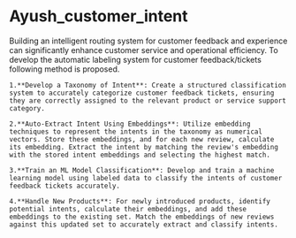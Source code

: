 # Ayush_customer_intent

Building an intelligent routing system for customer feedback and experience can significantly enhance customer service and operational efficiency. To develop the automatic labeling system for customer feedback/tickets following method is proposed.


    1.**Develop a Taxonomy of Intent**: Create a structured classification system to accurately categorize customer feedback tickets, ensuring they are correctly assigned to the relevant product or service support category.

    2.**Auto-Extract Intent Using Embeddings**: Utilize embedding techniques to represent the intents in the taxonomy as numerical vectors. Store these embeddings, and for each new review, calculate its embedding. Extract the intent by matching the review's embedding with the stored intent embeddings and selecting the highest match.

    3.**Train an ML Model Classification**: Develop and train a machine learning model using labeled data to classify the intents of customer feedback tickets accurately.

    4.**Handle New Products**: For newly introduced products, identify potential intents, calculate their embeddings, and add these embeddings to the existing set. Match the embeddings of new reviews against this updated set to accurately extract and classify intents.
